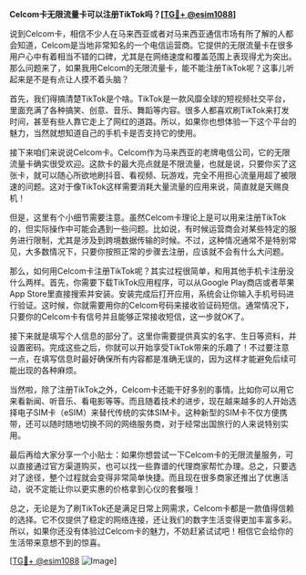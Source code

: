 **Celcom卡无限流量卡可以注册TikTok吗？[[TG💪+ @esim1088](https://t.me/s/esim1088)]**

说到Celcom卡，相信不少人在马来西亚或者对马来西亚通信市场有所了解的人都会知道，Celcom是当地非常知名的一个电信运营商。它提供的无限流量卡在很多用户心中有着相当不错的口碑，尤其是在网络速度和覆盖范围上表现得尤为突出。那么问题来了，如果我用Celcom的无限流量卡，能不能注册TikTok呢？这事儿听起来是不是有点让人摸不着头脑？

首先，我们得搞清楚TikTok是个啥。TikTok是一款风靡全球的短视频社交平台，里面充满了各种搞笑、创意、音乐、舞蹈等内容。很多人都喜欢刷TikTok来打发时间，甚至有些人靠它走上了网红的道路。所以，如果你也想体验一下这个平台的魅力，当然就想知道自己的手机卡是否支持它的使用。

接下来咱们来说说Celcom卡。Celcom作为马来西亚的老牌电信公司，它的无限流量卡确实很受欢迎。这款卡的最大亮点就是不限流量，也就是说，只要你买了这张卡，就可以随心所欲地刷抖音、看视频、玩游戏，完全不用担心流量用超了被限速的问题。这对于像TikTok这样需要消耗大量流量的应用来说，简直就是天赐良机！

但是，这里有个小细节需要注意。虽然Celcom卡理论上是可以用来注册TikTok的，但实际操作中可能会遇到一些问题。比如说，有时候运营商会对某些特定的服务进行限制，尤其是涉及到跨境数据传输的时候。不过，这种情况通常不是特别常见，大多数情况下，只要你按照正常的步骤去注册，应该就不会有什么大问题。

那么，如何用Celcom卡注册TikTok呢？其实过程很简单，和用其他手机卡注册没什么两样。首先，你需要下载TikTok应用程序，可以从Google Play商店或者苹果App Store里直接搜索并安装。安装完成后打开应用，系统会让你输入手机号码进行验证。这时候，你就需要用你的Celcom号码来接收验证码短信。通常情况下，只要你的Celcom卡有信号并且能够正常接收短信，这一步就OK了。

接下来就是填写个人信息的部分了。这里你需要提供真实的名字、生日等资料，并设置密码。完成这些之后，你就可以开始享受TikTok带来的乐趣了！不过要注意一点，在填写信息时最好确保所有内容都是准确无误的，因为这样才能避免后续可能出现的各种麻烦。

当然啦，除了注册TikTok之外，Celcom卡还能干好多别的事情。比如你可以用它来看新闻、听音乐、看电影等等。而且随着技术的进步，现在越来越多的人开始选择电子SIM卡（eSIM）来替代传统的实体SIM卡。这种新型的SIM卡不仅方便携带，还可以随时随地切换不同的网络服务商，对于经常出国旅行的人来说特别实用。

最后再给大家分享一个小贴士：如果你想尝试一下Celcom卡的无限流量服务，可以直接通过官方渠道购买，也可以找一些靠谱的代理商家帮忙办理。总之，只要选对了途径，整个过程就会变得非常简单快捷。而且现在很多商家还推出了优惠活动，说不定能让你以更实惠的价格拿到心仪的套餐哦！

总之，无论是为了刷TikTok还是满足日常上网需求，Celcom卡都是一款值得信赖的选择。它不仅提供了稳定的网络连接，还让我们的数字生活变得更加丰富多彩。所以，如果你还没有体验过Celcom卡的魅力，不妨赶紧试试吧！相信它会给你的生活带来意想不到的惊喜。

[[TG💪+ @esim1088](https://t.me/s/esim1088) ![Image](https://i.postimg.cc/4NQfJmqS/Snipaste-2025-05-13-00-14-12.png)]